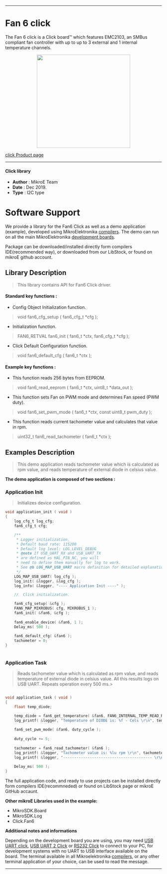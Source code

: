 
---
# Fan 6  click

The Fan 6 click is a Click board™ which features EMC2103, an SMBus compliant fan controller with up to up to 3 external and 1 internal temperature channels. 

<p align="center">
  <img src="https://download.mikroe.com/images/click_for_ide/fan6_click.png" height=300px>
</p>

[click Product page](https://www.mikroe.com/fan-4-click)

---


#### Click library 

- **Author**        : MikroE Team
- **Date**          : Dec 2019.
- **Type**          : I2C type


# Software Support

We provide a library for the Fan6 Click 
as well as a demo application (example), developed using MikroElektronika 
[compilers](https://shop.mikroe.com/compilers). 
The demo can run on all the main MikroElektronika [development boards](https://shop.mikroe.com/development-boards).

Package can be downloaded/installed directly form compilers IDE(recommended way), or downloaded from our LibStock, or found on mikroE github account. 

## Library Description

> This library contains API for Fan6 Click driver.

#### Standard key functions :

- Config Object Initialization function.
> void fan6_cfg_setup ( fan6_cfg_t *cfg ); 
 
- Initialization function.
> FAN6_RETVAL fan6_init ( fan6_t *ctx, fan6_cfg_t *cfg );

- Click Default Configuration function.
> void fan6_default_cfg ( fan6_t *ctx );


#### Example key functions :

- This function reads 256 bytes from EEPROM.
> void fan6_read_eeprom ( fan6_t *ctx, uint8_t *data_out );
 
- This function sets Fan on PWM mode and determines Fan speed (PWM duty).
> void fan6_set_pwm_mode ( fan6_t *ctx, const uint8_t pwm_duty );

- This function reads current tachometer value and calculates that value in rpm.
> uint32_t fan6_read_tachometer ( fan6_t *ctx );

## Examples Description

> This demo application reads tachometer value which is calculated as rpm value, and reads
> temperature of external diode in celsius value.

**The demo application is composed of two sections :**

### Application Init 

> Initializes device configuration.

```c
void application_init ( void )
{
    log_cfg_t log_cfg;
    fan6_cfg_t cfg;

    /** 
     * Logger initialization.
     * Default baud rate: 115200
     * Default log level: LOG_LEVEL_DEBUG
     * @note If USB_UART_RX and USB_UART_TX 
     * are defined as HAL_PIN_NC, you will 
     * need to define them manually for log to work. 
     * See @b LOG_MAP_USB_UART macro definition for detailed explanation.
     */
    LOG_MAP_USB_UART( log_cfg );
    log_init( &logger, &log_cfg );
    log_info( &logger, "---- Application Init ----" );

    //  Click initialization.

    fan6_cfg_setup( &cfg );
    FAN6_MAP_MIKROBUS( cfg, MIKROBUS_1 );
    fan6_init( &fan6, &cfg );
    
    fan6_enable_device( &fan6, 1 );
    Delay_ms( 500 );
    
    fan6_default_cfg( &fan6 );
    tachometer = 0;
}
  
```

### Application Task

> Reads tachometer value which is calculated as rpm value, and reads
> temperature of external diode in celsius value. All this results logs on USB UART.
> Repeats operation every 500 ms.>
 

```c

void application_task ( void )
{
    float temp_diode;

    temp_diode = fan6_get_temperature( &fan6, FAN6_INTERNAL_TEMP_READ_REG );
    log_printf( &logger, "Temperature of DIODE is: %f - Cels \r\n", temp_diode );
    
    fan6_set_pwm_mode( &fan6, duty_cycle );
    
    duty_cycle += 5;
    
    tachometer = fan6_read_tachometer( &fan6 );
    log_printf( &logger, "Tachometer value is: %lu rpm \r\n", tachometer );
    log_printf( &logger, "---------------------------------------- \r\n", tachometer );
    
    Delay_ms( 500 );
} 

```

The full application code, and ready to use projects can be  installed directly form compilers IDE(recommneded) or found on LibStock page or mikroE GitHub accaunt.

**Other mikroE Libraries used in the example:** 

- MikroSDK.Board
- MikroSDK.Log
- Click.Fan6

**Additional notes and informations**

Depending on the development board you are using, you may need 
[USB UART click](https://shop.mikroe.com/usb-uart-click), 
[USB UART 2 Click](https://shop.mikroe.com/usb-uart-2-click) or 
[RS232 Click](https://shop.mikroe.com/rs232-click) to connect to your PC, for 
development systems with no UART to USB interface available on the board. The 
terminal available in all Mikroelektronika 
[compilers](https://shop.mikroe.com/compilers), or any other terminal application 
of your choice, can be used to read the message.



---